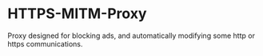 # HTTPS-MITM-Proxy
Proxy designed for blocking ads, and automatically modifying some http or https communications.
